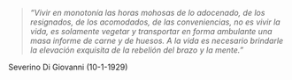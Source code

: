 
>*“Vivir en monotonía las horas mohosas de lo adocenado, de los
>resignados, de los acomodados, de las conveniencias, no es vivir la vida,
>es solamente vegetar y transportar en forma ambulante una masa
>informe de carne y de huesos. A la vida es necesario brindarle la
>elevación exquisita de la rebelión del brazo y la mente.”*

   Severino Di Giovanni (10-1-1929)
